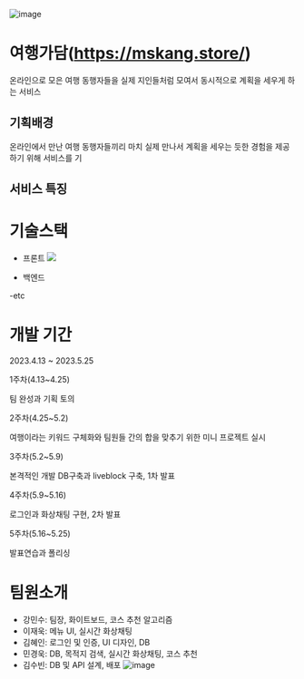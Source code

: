 ![image](https://github.com/jungle-kang/yeohaeng-gadam/assets/155986345/8ea031d5-9850-41f8-8424-1703a4df50bb)

 # 여행가담(https://mskang.store/)
온라인으로 모은 여행 동행자들을 실제 지인들처럼 모여서 동시적으로 계획을 세우게 하는 서비스
 
 
## 기획배경
온라인에서 만난 여행 동행자들끼리 마치 실제 만나서 계획을 세우는 듯한 경험을 제공하기 위해 서비스를 기
 
## 서비스 특징


# 기술스택
- 프론트
  <img src="https://img.shields.io/badge/Rust-000000?style=flat-square&logo=Rust&logoColor=white"/>

  
- 백엔드

-etc


# 개발 기간
2023.4.13 ~ 2023.5.25


1주차(4.13~4.25)

팀 완성과 기획 토의


2주차(4.25~5.2)


여행이라는 키워드 구체화와 팀원들 간의 합을 맞추기 위한 미니 프로젝트 실시


3주차(5.2~5.9)

본격적인 개발 DB구축과 liveblock 구축, 1차 발표


4주차(5.9~5.16)

로그인과 화상채팅 구현, 2차 발표

5주차(5.16~5.25)

발표연습과 폴리싱


# 팀원소개


- 강민수: 팀장, 화이트보드, 코스 추천 알고리즘
- 이재욱: 메뉴 UI, 실시간 화상채팅
- 김혜인: 로그인 및 인증, UI 디자인, DB
- 민경욱: DB, 목적지 검색, 실시간 화상채팅, 코스 추천
- 김수빈: DB 및 API 설계, 배포
![image](https://github.com/jungle-kang/yeohaeng-gadam/assets/155986345/b7d04d02-01f0-45a5-8074-2359a30789d1)
